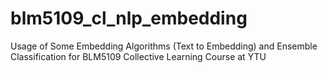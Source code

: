 # blm5109_cl_nlp_embedding
Usage of Some Embedding Algorithms (Text to Embedding) and Ensemble Classification for BLM5109 Collective Learning Course at YTU
